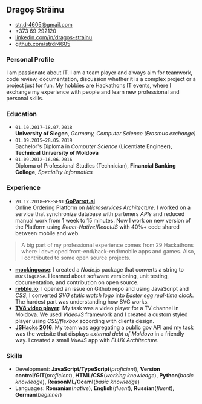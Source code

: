 ## Dragoș Străinu

- str.dr4605@gmail.com
- +373 69 292120
- [linkedin.com/in/dragos-strainu](https://www.linkedin.com/in/dragos-strainu)
- [github.com/strdr4605](https://github.com/strdr4605)

### Personal Profile

I am passionate about IT. I am a team player and always aim for teamwork, code review, documentation, discussion whether it is a complex project or a project just for fun. My hobbies are Hackathons IT events, where I exchange my experience with people and learn new professional and personal skills.

### Education

- `01.10.2017–18.07.2018`  
  **University of Siegen**, _Germany, Computer Science (Erasmus exchange)_
- `01.09.2015–28.05.2019`  
  Bachelor's Diploma in _Computer Science_ (Licentiate Engineer), **Technical University of Moldova**
- `01.09.2012–16.06.2016`  
  Diploma of Professional Studies (Technician), **Financial Banking College**, _Speciality Informatics_

### Experience

- `20.12.2018–PRESENT` **[GoParrot.ai](https://www.goparrot.ai/)**  
  Online Ordering Platform on _Microservices Architecture_. I worked on a service that synchronize database with parteners _APIs_ and reduced manual work from 1 week to 15 minutes. Now I work on new version of the Platform using _React-Native_/_ReactJS_ with 40%+ code shared between mobile and web.

> A big part of my professional experience comes from 29 Hackathons where I developed front-end/back-end/mobile apps and games. Also, I contributed to some open source projects.  

- **[mockingcase](https://github.com/strdr4605/mockingcase)**: I created a _Node.js_ package that converts a string to `mOcKiNgCaSe`. I learned about software versioning, unit testing, documentation, and contribution on open source.
- **[rebble.io](http://rebble.io)**: I opened an issue on Github repo and using JavaScript and _CSS_, I converted _SVG static watch logo_ into _Easter egg real-time clock_. The hardest part was understanding how SVG works.
- **[TV8 video player](http://tv8.md/live/)**: My task was a video player for a TV channel in Moldova. We used _VideoJS_ framework and I created a custom styled player using _CSS/flexbox_ according with clients design.
- **[JSHacks 2016](https://github.com/jshacks/challenge-debt-md/tree/master/debt-md-front-end)**: My team was aggregating a public gov API and my task was the website that displays _external debt of Moldova_ in a friendly way. I created a small _VueJS_ app with _FLUX Architecture_.

### Skills

- Development: **JavaScript/TypeScript**(_proficient_), **Version control/GIT**(_proficient_), **HTML/CSS**(_working knowledge_), **Python**(_basic knowledge_), **ReasonML/Ocaml**(_basic knowledge_)
- Languages: **Romanian**(_native_), **English**(_fluent_), **Russian**(_fluent_), **German**(_beginner_)
